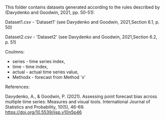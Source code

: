 This folder contains datasets generated according to the rules described by (Davydenko and Goodwin, 2021, pp. 50-51):

Dataset1.csv - 'Dataset1' (see Davydenko and Goodwin, 2021,Section 6.1, p. 50)

Dataset2.csv - 'Dataset2' (see Davydenko and Goodwin, 2021,Section 6.2, p. 51)

Coulmns:
- series - time series index,
- time - time index,
- actual - actual time series value,
- Methodx - forecast from Method 'x'

References:

Davydenko, A., & Goodwin, P. (2021). Assessing point forecast bias across multiple time series: Measures and visual
tools. International Journal of Statistics and Probability, 10(5), 46-69. https://doi.org/10.5539/ijsp.v10n5p46
